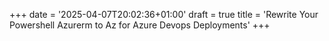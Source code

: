 +++
date = '2025-04-07T20:02:36+01:00'
draft = true
title = 'Rewrite Your Powershell Azurerm to Az for Azure Devops Deployments'
+++
